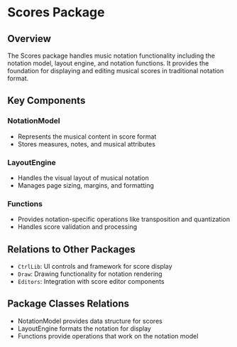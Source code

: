 # Scores Package

## Overview
The Scores package handles music notation functionality including the notation model, layout engine, and notation functions. It provides the foundation for displaying and editing musical scores in traditional notation format.

## Key Components

### NotationModel
- Represents the musical content in score format
- Stores measures, notes, and musical attributes

### LayoutEngine
- Handles the visual layout of musical notation
- Manages page sizing, margins, and formatting

### Functions
- Provides notation-specific operations like transposition and quantization
- Handles score validation and processing

## Relations to Other Packages
- `CtrlLib`: UI controls and framework for score display
- `Draw`: Drawing functionality for notation rendering
- `Editors`: Integration with score editor components

## Package Classes Relations
- NotationModel provides data structure for scores
- LayoutEngine formats the notation for display
- Functions provide operations that work on the notation model